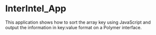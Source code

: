 # InterIntel_App
This application shows how to sort the array key using JavaScript and output the information in key:value format on a Polymer interface. 
